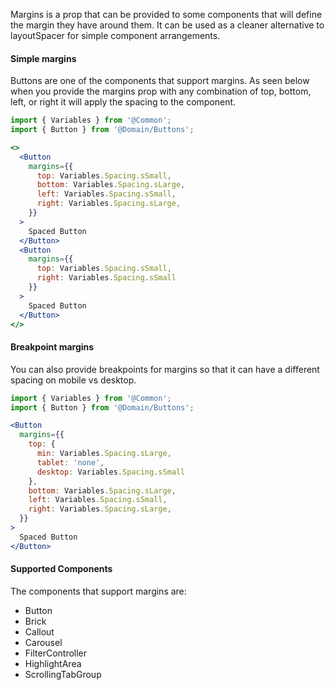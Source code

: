 Margins is a prop that can be provided to some components that will define the margin they
have around them. It can be used as a cleaner alternative to layoutSpacer for simple component
arrangements. 

#### Simple margins

Buttons are one of the components that support margins. As seen below when you provide the
margins prop with any combination of top, bottom, left, or right it will apply the spacing
to the component.

```jsx
import { Variables } from '@Common';
import { Button } from '@Domain/Buttons';

<>
  <Button
    margins={{
      top: Variables.Spacing.sSmall,
      bottom: Variables.Spacing.sLarge,
      left: Variables.Spacing.sSmall,
      right: Variables.Spacing.sLarge,
    }}
  >
    Spaced Button
  </Button>
  <Button
    margins={{
      top: Variables.Spacing.sSmall,
      right: Variables.Spacing.sSmall
    }}
  >
    Spaced Button
  </Button>
</>
```


#### Breakpoint margins

You can also provide breakpoints for margins so that it can have a different spacing on
mobile vs desktop.

```jsx
import { Variables } from '@Common';
import { Button } from '@Domain/Buttons';

<Button
  margins={{
    top: {
      min: Variables.Spacing.sLarge,
      tablet: 'none',
      desktop: Variables.Spacing.sSmall
    },
    bottom: Variables.Spacing.sLarge,
    left: Variables.Spacing.sSmall,
    right: Variables.Spacing.sLarge,
  }}
>
  Spaced Button
</Button>
```

#### Supported Components

The components that support margins are:
* Button
* Brick
* Callout
* Carousel
* FilterController
* HighlightArea
* ScrollingTabGroup
